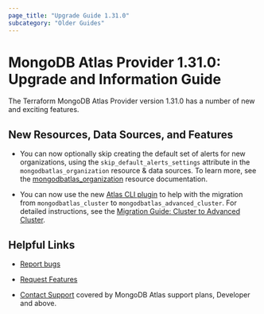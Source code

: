 ```yaml
---
page_title: "Upgrade Guide 1.31.0"
subcategory: "Older Guides"
---
```


# MongoDB Atlas Provider 1.31.0: Upgrade and Information Guide

The Terraform MongoDB Atlas Provider version 1.31.0 has a number of new and exciting features.

## New Resources, Data Sources, and Features

- You can now optionally skip creating the default set of alerts for new organizations, using the `skip_default_alerts_settings` attribute  in the `mongodbatlas_organization` resource & data sources. To learn more, see the [mongodbatlas_organization](https://registry.terraform.io/providers/mongodb/mongodbatlas/latest/docs/resources/organization) resource documentation.

- You can now use the new [Atlas CLI plugin](https://github.com/mongodb-labs/atlas-cli-plugin-terraform) to help with the migration from `mongodbatlas_cluster` to `mongodbatlas_advanced_cluster`. For detailed instructions, see the [Migration Guide: Cluster to Advanced Cluster](cluster-to-advanced-cluster-migration-guide).

## Helpful Links

* [Report bugs](https://github.com/mongodb/terraform-provider-mongodbatlas/issues)

* [Request Features](https://feedback.mongodb.com/forums/924145-atlas?category_id=370723)

* [Contact Support](https://docs.atlas.mongodb.com/support/) covered by MongoDB Atlas support plans, Developer and above.
